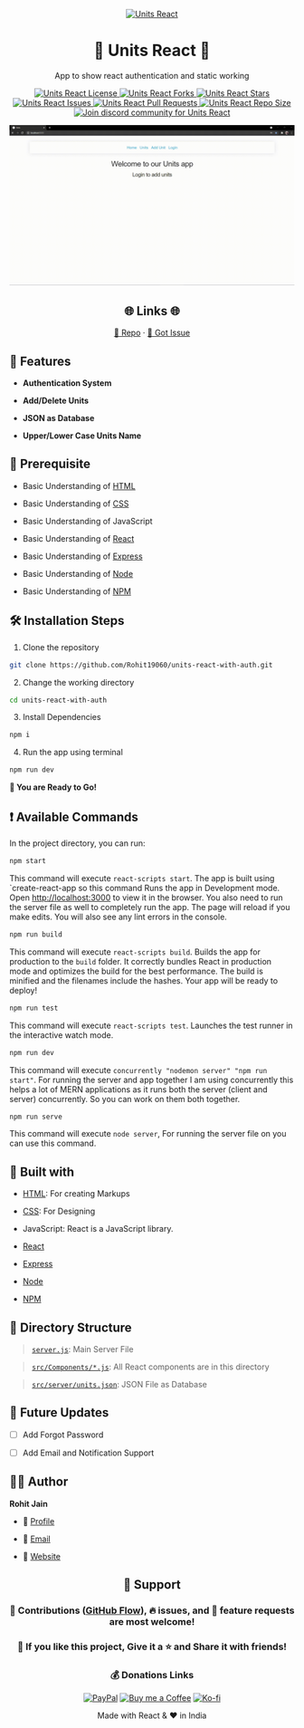 <p align="center">
  <a href="https://github.com/Rohit19060/units-react-with-auth" title="Units React">
    <img src="https://kingtechnologies.in/assets/images/Logo.webp" width="80px" alt="Units React"/>
  </a>
</p>
<h1 align="center">🌟 Units React 🌟</h1>
<p align="center">App to show react authentication and static working</p>

<p align="center">
<a href="https://github.com/Rohit19060/units-react-with-auth/blob/master/LICENSE" title="License">
<img src="https://img.shields.io/github/license/Rohit19060/units-react-with-auth?label=License&logo=Github&style=flat-square" alt="Units React License"/>
</a>
<a href="https://github.com/Rohit19060/units-react-with-auth/fork" title="Forks">
<img src="https://img.shields.io/github/forks/Rohit19060/units-react-with-auth?label=Forks&logo=Github&style=flat-square" alt="Units React Forks"/>
</a>
<a href="https://github.com/Rohit19060/units-react-with-auth/stargazers" title="Stars">
<img src="https://img.shields.io/github/stars/Rohit19060/units-react-with-auth?label=Stars&logo=Github&style=flat-square" alt="Units React Stars"/>
</a>
<a href="https://github.com/Rohit19060/units-react-with-auth/issues" title="Issues">
<img src="https://img.shields.io/github/issues/Rohit19060/units-react-with-auth?label=Issues&logo=Github&style=flat-square" alt="Units React Issues"/>
</a>
<a href="https://github.com/Rohit19060/units-react-with-auth/pulls" title="Pull Requests">
<img src="https://img.shields.io/github/issues-pr/Rohit19060/units-react-with-auth?label=Pull%20Requests&logo=Github&style=flat-square" alt="Units React Pull Requests"/>
</a>
<a href="https://github.com/Rohit19060/units-react-with-auth" title="Repo Size">
<img src="https://img.shields.io/github/repo-size/Rohit19060/units-react-with-auth?label=Repo%20Size&logo=Github&style=flat-square" alt="Units React Repo Size"/>
</a>
<a href="https://discord.gg/2wpHNSjwm2" title="Join King Tech's Community">
<img src="https://img.shields.io/discord/737854816402800690?color=%236d82cb&label=Join%20Community&logo=discord&logoColor=%23FFFFFF&style=flat-square" alt="Join discord community for Units React"/>
</a>
</p>

<p align="center" title="Units React"><img src="./assets/images/main.gif" alt="Units React"/></p>

<h2 align="center">🌐 Links 🌐</h2>
<p align="center">
    <a href="https://github.com/Rohit19060/units-react-with-auth" title="Units React Repo">📂 Repo</a>
    ·
    <a href="https://github.com/Rohit19060/units-react-with-auth/issues/new/choose" title="🐛Report Bug/🎊Request Feature">🚀 Got Issue</a>
</p>

## 🚀 Features

- **Authentication System**

- **Add/Delete Units**

- **JSON as Database**

- **Upper/Lower Case Units Name**

## 🦋 Prerequisite

- Basic Understanding of [HTML](https://youtu.be/JHv2jmnrLlA "HTML - First Step Towards Web Development")

- Basic Understanding of [CSS](https://youtu.be/d1tP7ow7HbQ "CSS - Second Step Towards Web Development")

- Basic Understanding of JavaScript

- Basic Understanding of [React](https://reactjs.org/ "React")

- Basic Understanding of [Express](https://expressjs.com/ "Express")

- Basic Understanding of [Node](https://nodejs.org/ "Node")

- Basic Understanding of [NPM](https://www.npmjs.com/ "NPM")

## 🛠️ Installation Steps

1. Clone the repository

```Bash
git clone https://github.com/Rohit19060/units-react-with-auth.git
```

2. Change the working directory

```Bash
cd units-react-with-auth
```

3. Install Dependencies

```Bash
npm i
```

4. Run the app using terminal

```Bash
npm run dev
```

**🎇 You are Ready to Go!**

## ❗ Available Commands

In the project directory, you can run:

```Bash
npm start
```

This command will execute `react-scripts start`. The app is built using `create-react-app so this command Runs the app in Development mode. Open [http://localhost:3000](http://localhost:3000) to view it in the browser. You also need to run the server file as well to completely run the app. The page will reload if you make edits. You will also see any lint errors in the console.

```Bash
npm run build
```

This command will execute `react-scripts build`. Builds the app for production to the `build` folder. It correctly bundles React in production mode and optimizes the build for the best performance. The build is minified and the filenames include the hashes. Your app will be ready to deploy!

```Bash
npm run test
```

This command will execute `react-scripts test`. Launches the test runner in the interactive watch mode.

```Bash
npm run dev
```

This command will execute `concurrently "nodemon server" "npm run start"`. For running the server and app together I am using concurrently this helps a lot of MERN applications as it runs both the server (client and server) concurrently. So you can work on them both together.

```Bash
npm run serve
```

This command will execute `node server`, For running the server file on you can use this command.

## 👷 Built with

- [HTML](https://youtu.be/JHv2jmnrLlA "HTML - First Step Towards Web Development"): For creating Markups

- [CSS](https://youtu.be/d1tP7ow7HbQ "CSS - Second Step Towards Web Development"): For Designing

- JavaScript: React is a JavaScript library.

- [React](https://reactjs.org/ "React")

- [Express](https://expressjs.com/ "Express")

- [Node](https://nodejs.org/ "Node")

- [NPM](https://www.npmjs.com/ "NPM")

## 📂 Directory Structure

> [`server.js`](https://github.com/Rohit19060/units-react-with-auth/blob/main/server.js "Server"): Main Server File

> [`src/Components/*.js`](https://github.com/Rohit19060/units-react-with-auth/tree/main/src/Components "Components Directory"): All React components are in this directory

> [`src/server/units.json`](https://github.com/Rohit19060/units-react-with-auth/blob/main/src/server/units.json "Database File"): JSON File as Database

## 🎊 Future Updates

- [ ] Add Forgot Password

- [ ] Add Email and Notification Support

## 🧑🏻 Author

**Rohit Jain**

- 🌌 [Profile](https://github.com/Rohit19060 "Rohit Jain")

- 🏮 [Email](mailto:rohitjain19060@gmail.com?subject=Hi%20from%20Units%20React "Hi!")

- 🦁 [Website](https://kingtechnologies.in "Welcome")

<h2 align="center">🤝 Support</h2>

<h3 align="center">🎀 Contributions (<a href="https://guides.github.com/introduction/flow" title="GitHub flow">GitHub Flow</a>), 🔥 issues, and 🥮 feature requests are most welcome!</h3>

<h3 align="center">💙 If you like this project, Give it a ⭐ and Share it with friends!</h3>
<h3 align="center">💰 Donations Links</h3>
<p align="center">
<a href="https://www.paypal.me/kingrohitJ" title="PayPal"><img src="https://kingtechnologies.in/assets/images/Paypal.png" alt="PayPal"/></a>
<a href="https://www.buymeacoffee.com/rohitjain" title="Buy me a Coffee"><img src="https://kingtechnologies.in/assets/images/Coffee.png" alt="Buy me a Coffee"/></a>
<a href="https://ko-fi.com/rohitjain" title="Ko-fi"><img src="https://kingtechnologies.in/assets/images/Kofi.png" alt="Ko-fi"/></a>
</p>

<p align="center">Made with React & ❤️ in India</p>
